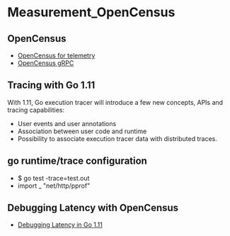 # Measurement_OpenCensus

## OpenCensus 
 - [OpenCensus for telemetry](https://opencensus.io/)
 - [OpenCensus gRPC](https://opencensus.io/guides/grpc/go/)

## Tracing with Go 1.11 
  With 1.11, Go execution tracer will introduce a few new concepts, APIs and tracing capabilities:
  - User events and user annotations
  - Association between user code and runtime
  - Possibility to associate execution tracer data with distributed traces.


## go runtime/trace configuration
 - $ go test -trace=test.out
 - import _ "net/http/pprof"



## Debugging Latency with OpenCensus
 - [Debugging Latency in Go 1.11](https://medium.com/observability/debugging-latency-in-go-1-11-9f97a7910d68)
